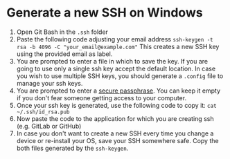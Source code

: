 # Generate a new SSH on Windows
1. Open Git Bash in the `.ssh` folder
2. Paste the following code adjusting your email address ```ssh-keygen -t rsa -b 4096 -C "your_email@example.com"```
This creates a new SSH key using the provided email as label.
3. You are prompted to enter a file in which to save the key. If you are going to use only a single ssh key accept the default location. In case you wish to use multiple SSH keys, you should generate a `.config` file to manage your ssh keys.
4. You are prompted to enter a [secure passphrase](https://docs.github.com/en/github/authenticating-to-github/working-with-ssh-key-passphrases). You can keep it empty if you don't fear someone getting access to your computer.
5. Once your ssh key is generated, use the following code to copy it: ```cat ~/.ssh/id_rsa.pub```
6. Now paste the code to the application for which you are creating ssh (e.g. GitLab or GitHub)
7. In case you don't want to create a new SSH every time you change a device or re-install your OS, save your SSH somewhere safe. Copy the both files generated by the `ssh-keygen`.